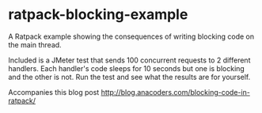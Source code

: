 ratpack-blocking-example
========================

A Ratpack example showing the consequences of writing blocking code on the main thread.

Included is a JMeter test that sends 100 concurrent requests to 2 different handlers.  Each handler's code sleeps for 10 seconds but one is blocking and the other is not.  Run the test and see what the results are for yourself.

Accompanies this blog post http://blog.anacoders.com/blocking-code-in-ratpack/
